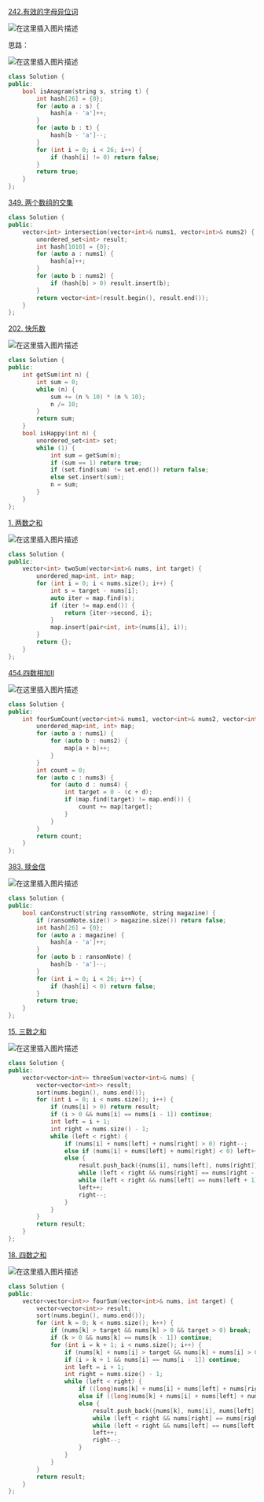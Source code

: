 [242.有效的字母异位词](https://leetcode.cn/problems/valid-anagram/) 

![在这里插入图片描述](https://img-blog.csdnimg.cn/direct/0f68235d652b46f2a7b053eabf93f2b6.png)

思路：

![在这里插入图片描述](https://img-blog.csdnimg.cn/direct/1a84c0874bcb4287ba7127fd66eb9d28.gif)

```cpp
class Solution {
public:
    bool isAnagram(string s, string t) {
        int hash[26] = {0};
        for (auto a : s) {
            hash[a - 'a']++;
        }
        for (auto b : t) {
            hash[b - 'a']--;
        } 
        for (int i = 0; i < 26; i++) {
            if (hash[i] != 0) return false;
        }
        return true;
    }
};
```

[349. 两个数组的交集](https://leetcode.cn/problems/intersection-of-two-arrays/) 

```cpp
class Solution {
public:
    vector<int> intersection(vector<int>& nums1, vector<int>& nums2) {
        unordered_set<int> result;
        int hash[1010] = {0};
        for (auto a : nums1) {
            hash[a]++;
        }
        for (auto b : nums2) {
            if (hash[b] > 0) result.insert(b);
        }
        return vector<int>(result.begin(), result.end());
    }
};
```

[202. 快乐数](https://leetcode.cn/problems/happy-number/description/)

![在这里插入图片描述](https://img-blog.csdnimg.cn/direct/feb3d8ca6e754a748a150a1354ab3b92.png)

```cpp
class Solution {
public:
    int getSum(int n) {
        int sum = 0;
        while (n) {
            sum += (n % 10) * (n % 10);
            n /= 10;
        }
        return sum;
    }
    bool isHappy(int n) {
        unordered_set<int> set;
        while (1) {
            int sum = getSum(n);
            if (sum == 1) return true;
            if (set.find(sum) != set.end()) return false;
            else set.insert(sum);
            n = sum;
        }
    }
};
```


[1. 两数之和](https://leetcode.cn/problems/two-sum/)   

![在这里插入图片描述](https://img-blog.csdnimg.cn/direct/2b8c12d5f7f04a72ac14ca314740041c.png)

```cpp
class Solution {
public:
    vector<int> twoSum(vector<int>& nums, int target) {
        unordered_map<int, int> map;
        for (int i = 0; i < nums.size(); i++) {
            int s = target - nums[i];
            auto iter = map.find(s);
            if (iter != map.end()) {
                return {iter->second, i};
            }
            map.insert(pair<int, int>(nums[i], i));
        }
        return {};
    }
};
```

[454.四数相加II](https://leetcode.cn/problems/4sum-ii/) 

![在这里插入图片描述](https://img-blog.csdnimg.cn/direct/1fa2de4a035e477da75b395d245d1644.png)

```cpp
class Solution {
public:
    int fourSumCount(vector<int>& nums1, vector<int>& nums2, vector<int>& nums3, vector<int>& nums4) {
        unordered_map<int, int> map;
        for (auto a : nums1) {
            for (auto b : nums2) {
                map[a + b]++;
            }
        }
        int count = 0;
        for (auto c : nums3) {
            for (auto d : nums4) {
                int target = 0 - (c + d);
                if (map.find(target) != map.end()) {
                    count += map[target];
                } 
            }
        }
        return count;
    }
};
```

[383. 赎金信](https://leetcode.cn/problems/ransom-note/) 

![在这里插入图片描述](https://img-blog.csdnimg.cn/direct/397989e994bd47b5889432e9dea41433.png)

```cpp
class Solution {
public:
    bool canConstruct(string ransomNote, string magazine) {
        if (ransomNote.size() > magazine.size()) return false;
        int hash[26] = {0};
        for (auto a : magazine) {
            hash[a - 'a']++;
        }
        for (auto b : ransomNote) {
            hash[b - 'a']--;
        }
        for (int i = 0; i < 26; i++) {
            if (hash[i] < 0) return false;
        }
        return true;
    }
};
```

[15. 三数之和](https://leetcode.cn/problems/3sum/) 

![在这里插入图片描述](https://img-blog.csdnimg.cn/direct/e1449aded1f14cc8a78468ea74218678.png)

```cpp
class Solution {
public:
    vector<vector<int>> threeSum(vector<int>& nums) {
        vector<vector<int>> result;
        sort(nums.begin(), nums.end());
        for (int i = 0; i < nums.size(); i++) {
            if (nums[i] > 0) return result;
            if (i > 0 && nums[i] == nums[i - 1]) continue;
            int left = i + 1;
            int right = nums.size() - 1;
            while (left < right) {
                if (nums[i] + nums[left] + nums[right] > 0) right--;
                else if (nums[i] + nums[left] + nums[right] < 0) left++;
                else {
                    result.push_back({nums[i], nums[left], nums[right]});
                    while (left < right && nums[right] == nums[right - 1]) right--;
                    while (left < right && nums[left] == nums[left + 1]) left++;
                    left++;
                    right--;
                }
            }
        }
        return result;
    }
};
```



[18. 四数之和](https://leetcode.cn/problems/4sum/description/) 

![在这里插入图片描述](https://img-blog.csdnimg.cn/direct/a096aa1a1e0c4daaa53cae3fcaf2fd8b.png)


```cpp
class Solution {
public:
    vector<vector<int>> fourSum(vector<int>& nums, int target) {
        vector<vector<int>> result;
        sort(nums.begin(), nums.end());
        for (int k = 0; k < nums.size(); k++) {
            if (nums[k] > target && nums[k] > 0 && target > 0) break;
            if (k > 0 && nums[k] == nums[k - 1]) continue;
            for (int i = k + 1; i < nums.size(); i++) {
                if (nums[k] + nums[i] > target && nums[k] + nums[i] > 0 && target > 0) break;
                if (i > k + 1 && nums[i] == nums[i - 1]) continue;
                int left = i + 1;
                int right = nums.size() - 1;
                while (left < right) {
                    if ((long)nums[k] + nums[i] + nums[left] + nums[right] > target) right--;
                    else if ((long)nums[k] + nums[i] + nums[left] + nums[right] < target) left++;
                    else {
                        result.push_back({nums[k], nums[i], nums[left], nums[right]});
                        while (left < right && nums[right] == nums[right - 1]) right--;
                        while (left < right && nums[left] == nums[left + 1]) left++;
                        left++;
                        right--;
                    }
                }
            }
        }
        return result;
    }
};
```